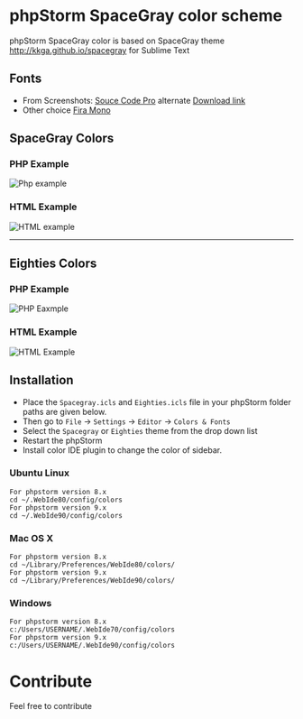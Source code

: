 phpStorm SpaceGray color scheme
==================

phpStorm SpaceGray color is based on SpaceGray theme http://kkga.github.io/spacegray for Sublime Text

## Fonts

* From Screenshots: [Souce Code Pro](https://github.com/adobe-fonts/source-code-pro) alternate  [Download link](http://www.fontsquirrel.com/fonts/source-code-pro)
* Other choice [Fira Mono](https://www.google.com/fonts/specimen/Fira+Mono)

## SpaceGray Colors ##

### PHP Example ###
![Php example](http://i.imgur.com/Bb3gp3d.png)

### HTML Example ###
![HTML example](http://i.imgur.com/LLfVGdA.png)

----------

## Eighties Colors ##

### PHP Example ###
![PHP Eaxmple](http://i.imgur.com/y62LMf6.png)

### HTML Example ###

![HTML Example](http://i.imgur.com/lwWGRo8.png)
## Installation ##

- Place the `Spacegray.icls` and `Eighties.icls` file in your phpStorm folder paths are given below. 
- Then go to `File` -> `Settings` -> `Editor` -> `Colors & Fonts`
- Select the `Spacegray` or `Eighties` theme from the drop down list
- Restart the phpStorm
- Install color IDE plugin to change the color of sidebar.


### Ubuntu Linux ###

    For phpstorm version 8.x
    cd ~/.WebIde80/config/colors
    For phpstorm version 9.x
    cd ~/.WebIde90/config/colors

### Mac OS X ###

    For phpstorm version 8.x
    cd ~/Library/Preferences/WebIde80/colors/
    For phpstorm version 9.x
    cd ~/Library/Preferences/WebIde90/colors/

### Windows ###

    For phpstorm version 8.x
    c:/Users/USERNAME/.WebIde70/config/colors
    For phpstorm version 9.x
    c:/Users/USERNAME/.WebIde90/config/colors

# Contribute

Feel free to contribute 
